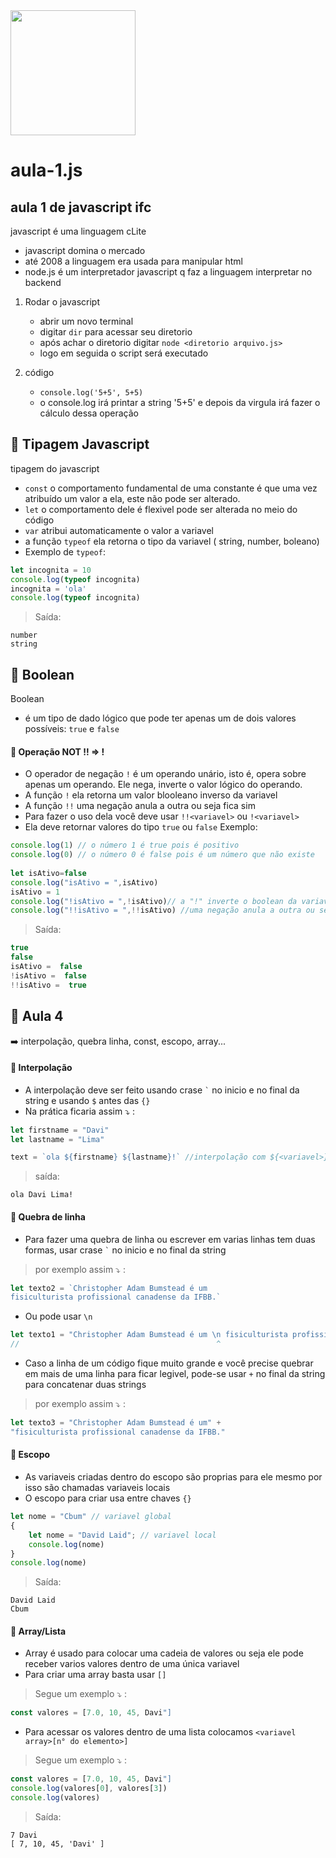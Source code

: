 <img src="https://upload.wikimedia.org/wikipedia/commons/thumb/9/99/Unofficial_JavaScript_logo_2.svg/512px-Unofficial_JavaScript_logo_2.svg.png" width="200" height="200">


# aula-1.js
## aula 1 de javascript ifc

javascript é uma linguagem cLite

- javascript domina o mercado
- até 2008 a linguagem era usada para manipular html
- node.js é um interpretador javascript q faz a linguagem interpretar no backend


1. Rodar o javascript
     - abrir um novo terminal
     - digitar `dir` para acessar seu diretorio
     - após achar o diretorio digitar `node <diretorio arquivo.js>`
     - logo em seguida o script será executado


2. código
     - `console.log('5+5', 5+5)`
     - o console.log irá printar a string '5+5' e depois da virgula irá fazer o cálculo dessa operação

## :bookmark:	Tipagem Javascript

tipagem do javascript

- `const` o comportamento fundamental de uma constante é que uma vez atribuído um valor a ela, este não pode ser alterado.
- `let` o comportamento dele é flexivel pode ser alterada no meio do código
- `var` atribui automaticamente o valor a variavel
- a função `typeof` ela retorna o tipo da variavel ( string, number, boleano)
- Exemplo de `typeof`:
```javascript
let incognita = 10
console.log(typeof incognita)
incognita = 'ola'
console.log(typeof incognita)
```
> Saída:
```
number
string
```

## :bookmark:	 Boolean

Boolean
- é um tipo de dado lógico que pode ter apenas um de dois valores possíveis: `true` e `false`

#### :pencil: Operação NOT !! => !
- O operador de negação `!` é um operando unário, isto é, opera sobre apenas um operando. Ele nega, inverte o valor lógico do operando. 
- A função `!` ela retorna um valor blooleano inverso da variavel
- A função `!!` uma negação anula a outra ou seja fica sim
- Para fazer o uso dela você deve usar `!!<variavel>` ou `!<variavel>`
- Ela deve retornar valores do tipo `true` ou `false`
 Exemplo: 
```javascript
console.log(1) // o número 1 é true pois é positivo
console.log(0) // o número 0 é false pois é um número que não existe
       
let isAtivo=false
console.log("isAtivo = ",isAtivo)
isAtivo = 1
console.log("!isAtivo = ",!isAtivo)// a "!" inverte o boolean da variavel
console.log("!!isAtivo = ",!!isAtivo) //uma negação anula a outra ou seja fica sim
```
> Saída:
```javascript
true
false
isAtivo =  false
!isAtivo =  false
!!isAtivo =  true
```

## :bookmark:	 Aula 4
 :arrow_right: interpolação, quebra linha, const, escopo, array...

#### :pencil: Interpolação
- A interpolação deve ser feito usando crase ``` ` ``` no inicio e no final da string e usando `$` antes das `{}`
- Na prática ficaria assim :arrow_heading_down: :
```js
let firstname = "Davi"
let lastname = "Lima"

text = `ola ${firstname} ${lastname}!` //interpolação com ${<variavel>}
```
> saída:
```
ola Davi Lima!
```

#### :pencil: Quebra de linha
- Para fazer uma quebra de linha ou escrever em varias linhas tem duas formas, usar crase ``` ` ```  no inicio e no final da string
>por exemplo assim :arrow_heading_down: :
```js
let texto2 = `Christopher Adam Bumstead é um
fisiculturista profissional canadense da IFBB.`
```
- Ou pode usar `\n`
```js
let texto1 = "Christopher Adam Bumstead é um \n fisiculturista profissional canadense da IFBB."
//                                            ^	
```
- Caso a linha de um código fique muito grande e você precise quebrar em mais de uma linha para ficar legivel, pode-se usar `+` no final da string para concatenar duas strings
>por exemplo assim :arrow_heading_down: :
```js
let texto3 = "Christopher Adam Bumstead é um" +
"fisiculturista profissional canadense da IFBB."
```

#### :pencil: Escopo
- As variaveis criadas dentro do escopo são proprias para ele mesmo por isso são chamadas variaveis locais
- O escopo para criar usa entre chaves `{}`
```js
let nome = "Cbum" // variavel global
{
    let nome = "David Laid"; // variavel local
    console.log(nome)
}
console.log(nome)
```
>Saída:
```
David Laid
Cbum
```

#### :pencil: Array/Lista
- Array é usado para colocar uma cadeia de valores ou seja ele pode receber varios valores dentro de uma única variavel
- Para criar uma array basta usar `[]`
> Segue um exemplo :arrow_heading_down: :
```js
const valores = [7.0, 10, 45, Davi"]
```
- Para acessar os valores dentro de uma lista colocamos `<variavel array>[n° do elemento>]`
> Segue um exemplo :arrow_heading_down: :
```js
const valores = [7.0, 10, 45, Davi"]
console.log(valores[0], valores[3])
console.log(valores)
```
> Saída:
```
7 Davi
[ 7, 10, 45, 'Davi' ]
```
